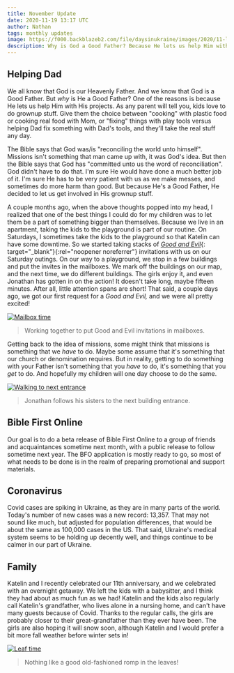 ```yaml
---
title: November Update
date: 2020-11-19 13:17 UTC
author: Nathan
tags: monthly updates
image: https://f000.backblazeb2.com/file/daysinukraine/images/2020/11-leaves.jpg
description: Why is God a Good Father? Because He lets us help Him with His projects. As any parent will tell you, kids love to do grownup stuff. Give them the choice between...
---
```


## Helping Dad

We all know that God is our Heavenly Father. And we know that God is a Good Father. But *why* is He a Good Father? One of the reasons is because He lets us help Him with His projects. As any parent will tell you, kids love to do grownup stuff. Give them the choice between "cooking" with plastic food or cooking real food with Mom, or "fixing" things with play tools versus helping Dad fix something with Dad's tools, and they'll take the real stuff any day.

The Bible says that God was/is "reconciling the world unto himself". Missions isn't something that man came up with, it was God's idea. But then the Bible says that God has "committed unto us the word of reconciliation". God didn't have to do that. I'm sure He would have done a much better job of it. I'm sure He has to be very patient with us as we make messes, and sometimes do more harm than good. But because He's a Good Father, He decided to let us get involved in His grownup stuff.

A couple months ago, when the above thoughts popped into my head, I realized that one of the best things I could do for my children was to let them be a part of something bigger than themselves. Because we live in an apartment, taking the kids to the playground is part of our routine. On Saturdays, I sometimes take the kids to the playground so that Katelin can have some downtime. So we started taking stacks of [*Good and Evil*](https://goodandevilbook.com/){: target="_blank"}{:rel="noopener noreferrer"} invitations with us on our Saturday outings. On our way to a playground, we stop in a few buildings and put the invites in the mailboxes. We mark off the buildings on our map, and the next time, we do different buildings. The girls enjoy it, and even Jonathan has gotten in on the action! It doesn't take long, maybe fifteen minutes. After all, little attention spans are short! That said, a couple days ago, we got our first request for a *Good and Evil,* and we were all pretty excited!

[![Mailbox time](images/2020/11-mailboxes-400w.jpg)](https://f000.backblazeb2.com/file/daysinukraine/images/2020/11-mailboxes.jpg)

> Working together to put Good and Evil invitations in mailboxes.

Getting back to the idea of missions, some might think that missions is something that we *have* to do. Maybe some assume that it's something that our church or denomination requires. But in reality, getting to do something with your Father isn't something that you *have* to do, it's something that you *get* to do. And hopefully my children will one day choose to do the same.

[![Walking to next entrance](images/2020/11-walking-400w.jpg)](https://f000.backblazeb2.com/file/daysinukraine/images/2020/11-walking.jpg)

> Jonathan follows his sisters to the next building entrance.

## Bible First Online

Our goal is to do a beta release of Bible First Online to a group of friends and acquaintances sometime next month, with a public release to follow sometime next year. The BFO application is mostly ready to go, so most of what needs to be done is in the realm of preparing promotional and support materials.

## Coronavirus

Covid cases are spiking in Ukraine, as they are in many parts of the world. Today's number of new cases was a new record: 13,357. That may not sound like much, but adjusted for population differences, that would be about the same as 100,000 cases in the US. That said, Ukraine's medical system seems to be holding up decently well, and things continue to be calmer in our part of Ukraine.

## Family

Katelin and I recently celebrated our 11th anniversary, and we celebrated with an overnight getaway. We left the kids with a babysitter, and I think they had about as much fun as we had! Katelin and the kids also regularly call Katelin's grandfather, who lives alone in a nursing home, and can't have many guests because of Covid. Thanks to the regular calls, the girls are probably closer to their great-grandfather than they ever have been. The girls are also hoping it will snow soon, although Katelin and I would prefer a bit more fall weather before winter sets in!

[![Leaf time](images/2020/11-leaves-400w.jpg)](https://f000.backblazeb2.com/file/daysinukraine/images/2020/11-leaves.jpg)

> Nothing like a good old-fashioned romp in the leaves!
